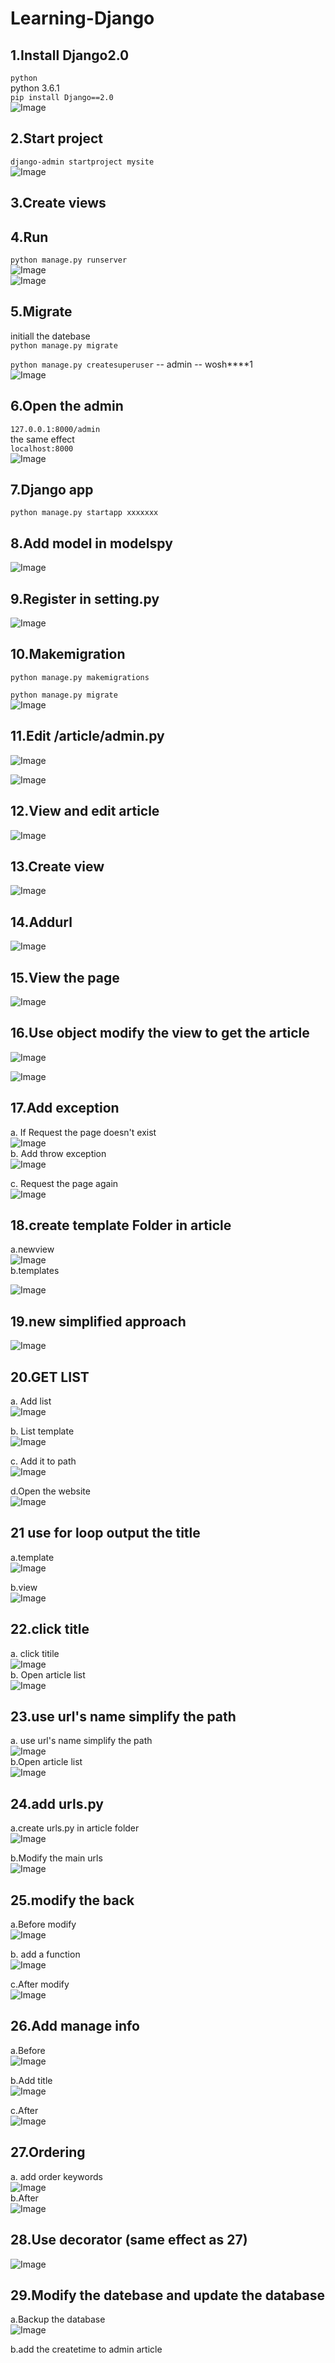 # Learning-Django  

## 1.Install Django2.0
`python`  
python 3.6.1  
`pip install Django==2.0`  
![Image](https://github.com/hanxuwu/Learning-Django/blob/master/Learning%20Django2.0/Documents/SCREENSHOT/INSTALL.PNG)  

## 2.Start project  
`django-admin startproject mysite`  
![Image](https://github.com/hanxuwu/Learning-Django/blob/master/Learning%20Django2.0/Documents/SCREENSHOT/STARTPROJECT.PNG)  

## 3.Create views    

## 4.Run  

`python manage.py runserver`  
![Image](https://github.com/hanxuwu/Learning-Django/blob/master/Learning%20Django2.0/Documents/SCREENSHOT/RUNSERVER.PNG)    
![Image](https://github.com/hanxuwu/Learning-Django/blob/master/Learning%20Django2.0/Documents/SCREENSHOT/OPENWEBSITE.PNG)   

## 5.Migrate  
initiall the datebase    
`python manage.py migrate`  

`python manage.py createsuperuser`  -- admin   -- wosh****1  
![Image](https://github.com/hanxuwu/Learning-Django/blob/master/Learning%20Django2.0/Documents/SCREENSHOT/ADMINISTRATION.PNG)   
## 6.Open the admin   

`127.0.0.1:8000/admin`  
the same effect    
`localhost:8000`  
![Image](https://github.com/hanxuwu/Learning-Django/blob/master/Learning%20Django2.0/Documents/SCREENSHOT/SITEADMIN.PNG)  

## 7.Django app  
`python manage.py startapp xxxxxxx`  

## 8.Add model in modelspy  

![Image](https://github.com/hanxuwu/Learning-Django/blob/master/Learning%20Django2.0/Documents/SCREENSHOT/ADDMODEL.PNG)  

## 9.Register in setting.py  
![Image](https://github.com/hanxuwu/Learning-Django/blob/master/Learning%20Django2.0/Documents/SCREENSHOT/REGISTERAPP.PNG)  

## 10.Makemigration  
`python manage.py makemigrations`  

`python manage.py migrate`  
![Image](https://github.com/hanxuwu/Learning-Django/blob/master/Learning%20Django2.0/Documents/SCREENSHOT/MIGRATION.PNG)  

## 11.Edit /article/admin.py  
![Image](https://github.com/hanxuwu/Learning-Django/blob/master/Learning%20Django2.0/Documents/SCREENSHOT/REGISTERAD.PNG)  

![Image](https://github.com/hanxuwu/Learning-Django/blob/master/Learning%20Django2.0/Documents/SCREENSHOT/ARTICLE.PNG)  
## 12.View and edit article  

![Image](https://github.com/hanxuwu/Learning-Django/blob/master/Learning%20Django2.0/Documents/SCREENSHOT/FIRST%20ARTICLE.PNG)   


## 13.Create view  
![Image](https://github.com/hanxuwu/Learning-Django/blob/master/Learning%20Django2.0/Documents/SCREENSHOT/CREATEVIEW.PNG) 

## 14.Addurl  
![Image](https://github.com/hanxuwu/Learning-Django/blob/master/Learning%20Django2.0/Documents/SCREENSHOT/MANAGEURL.PNG)  

## 15.View the page  
![Image](https://github.com/hanxuwu/Learning-Django/blob/master/Learning%20Django2.0/Documents/SCREENSHOT/VIEWTHEPAGE.PNG)  


## 16.Use object modify the view to get the article
  
![Image](https://github.com/hanxuwu/Learning-Django/blob/master/Learning%20Django2.0/Documents/SCREENSHOT/GETTHETILEANDCONTENT.PNG) 

![Image](https://github.com/hanxuwu/Learning-Django/blob/master/Learning%20Django2.0/Documents/SCREENSHOT/VIEWTITLEANDCONTENT.PNG)  


## 17.Add exception  
a. If Request the page doesn't exist  
![Image](https://github.com/hanxuwu/Learning-Django/blob/master/Learning%20Django2.0/Documents/SCREENSHOT/REQUESTNONEEXIST.PNG)  
b. Add throw exception  
![Image](https://github.com/hanxuwu/Learning-Django/blob/master/Learning%20Django2.0/Documents/SCREENSHOT/THROWEXCEPTION.PNG)  


c.  Request the page again  
![Image](https://github.com/hanxuwu/Learning-Django/blob/master/Learning%20Django2.0/Documents/SCREENSHOT/404ERROR.PNG)  

## 18.create template Folder in article  

a.newview  
![Image](https://github.com/hanxuwu/Learning-Django/blob/master/Learning%20Django2.0/Documents/SCREENSHOT/NEWVIEW.PNG)  
b.templates

![Image](https://github.com/hanxuwu/Learning-Django/blob/master/Learning%20Django2.0/Documents/SCREENSHOT/TEMPLATES.PNG)  

## 19.new simplified approach  
![Image](https://github.com/hanxuwu/Learning-Django/blob/master/Learning%20Django2.0/Documents/SCREENSHOT/SIMPLIFYVIEW.PNG)  


## 20.GET LIST  
a. Add list   
![Image](https://github.com/hanxuwu/Learning-Django/blob/master/Learning%20Django2.0/Documents/SCREENSHOT/VIEWLIST.PNG)  

b. List template  
![Image](https://github.com/hanxuwu/Learning-Django/blob/master/Learning%20Django2.0/Documents/SCREENSHOT/LISTTEMPLATE.PNG)  

c. Add it to path  
![Image](https://github.com/hanxuwu/Learning-Django/blob/master/Learning%20Django2.0/Documents/SCREENSHOT/ADDPATH.PNG)  

d.Open the website  
![Image](https://github.com/hanxuwu/Learning-Django/blob/master/Learning%20Django2.0/Documents/SCREENSHOT/VIEWLISTINPAGE.PNG)  

## 21 use for loop output the title  
a.template  
![Image](https://github.com/hanxuwu/Learning-Django/blob/master/Learning%20Django2.0/Documents/SCREENSHOT/LOOPTEMPLATE.PNG)    

b.view  
![Image](https://github.com/hanxuwu/Learning-Django/blob/master/Learning%20Django2.0/Documents/SCREENSHOT/VIEWLOOP.PNG)  

## 22.click title  
a. click titile  
![Image](https://github.com/hanxuwu/Learning-Django/blob/master/Learning%20Django2.0/Documents/SCREENSHOT/CLICKTITLE.PNG)   
b. Open article list  
![Image](https://github.com/hanxuwu/Learning-Django/blob/master/Learning%20Django2.0/Documents/SCREENSHOT/VIEWARTICLECLICK.PNG)  


## 23.use url's name simplify the path  
a. use url's name simplify the path  
![Image](https://github.com/hanxuwu/Learning-Django/blob/master/Learning%20Django2.0/Documents/SCREENSHOT/SIMPLIFYPATH.PNG)   
b.Open article list  
![Image](https://github.com/hanxuwu/Learning-Django/blob/master/Learning%20Django2.0/Documents/SCREENSHOT/VIEWARTICLECLICK.PNG)  


## 24.add urls.py  
a.create urls.py in article folder  
![Image](https://github.com/hanxuwu/Learning-Django/blob/master/Learning%20Django2.0/Documents/SCREENSHOT/ARTICLEURL.PNG)  

b.Modify the main urls  
![Image](https://github.com/hanxuwu/Learning-Django/blob/master/Learning%20Django2.0/Documents/SCREENSHOT/MYURL.PNG)  


## 25.modify  the back  
a.Before modify  
![Image](https://github.com/hanxuwu/Learning-Django/blob/master/Learning%20Django2.0/Documents/SCREENSHOT/BEFOREMODIFY.PNG)  

b. add a function  
![Image](https://github.com/hanxuwu/Learning-Django/blob/master/Learning%20Django2.0/Documents/SCREENSHOT/ADDFUNCTION.PNG)  

c.After modify  
![Image](https://github.com/hanxuwu/Learning-Django/blob/master/Learning%20Django2.0/Documents/SCREENSHOT/AFTERMODIFY.PNG)  

## 26.Add manage info  
a.Before  
![Image](https://github.com/hanxuwu/Learning-Django/blob/master/Learning%20Django2.0/Documents/SCREENSHOT/AFTERMODIFY.PNG)    

b.Add title   
![Image](https://github.com/hanxuwu/Learning-Django/blob/master/Learning%20Django2.0/Documents/SCREENSHOT/MODIFYADMIN.PNG)  

c.After  
![Image](https://github.com/hanxuwu/Learning-Django/blob/master/Learning%20Django2.0/Documents/SCREENSHOT/AFTER.PNG)  

## 27.Ordering  
a. add order keywords  
![Image](https://github.com/hanxuwu/Learning-Django/blob/master/Learning%20Django2.0/Documents/SCREENSHOT/ORDERING.PNG)  
b.After  
![Image](https://github.com/hanxuwu/Learning-Django/blob/master/Learning%20Django2.0/Documents/SCREENSHOT/AFTERORDERING.PNG)  

## 28.Use decorator  (same effect as 27)
![Image](https://github.com/hanxuwu/Learning-Django/blob/master/Learning%20Django2.0/Documents/SCREENSHOT/DECORATOR.PNG)   

## 29.Modify the datebase and update the database  
a.Backup the database  
![Image](https://github.com/hanxuwu/Learning-Django/blob/master/Learning%20Django2.0/Documents/SCREENSHOT/BACKUPDB.PNG)   

b.add the createtime to admin article  















